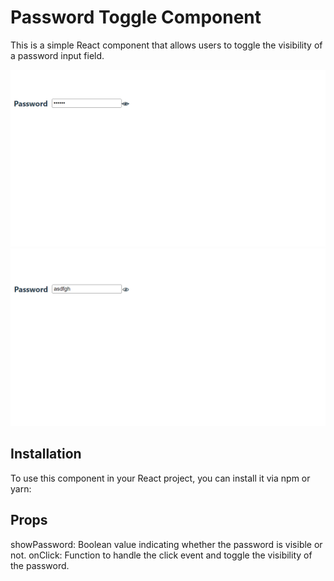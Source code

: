# Password Toggle Component

This is a simple React component that allows users to toggle the visibility of a password input field.

![Before](https://github.com/PragatiiGupta/Mini-Projects/blob/main/Password/Before.png)
![After](https://github.com/PragatiiGupta/Mini-Projects/blob/main/Password/After.png)

## Installation

To use this component in your React project, you can install it via npm or yarn:

## Props
showPassword: Boolean value indicating whether the password is visible or not.
onClick: Function to handle the click event and toggle the visibility of the password.
